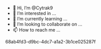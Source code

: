 - 👋 Hi, I’m @Cytrak9
- 👀 I’m interested in ...
- 🌱 I’m currently learning ...
- 💞️ I’m looking to collaborate on ...
- 📫 How to reach me ...

<!---
Cytrak/Cytrak is a ✨ special ✨ repository because its `README.md` (this file) appears on your GitHub profile.
You can click the Preview link to take a look at your changes.
--->68ab4fd3-d9bc-4dc7-a1a2-3b1ce025287f

